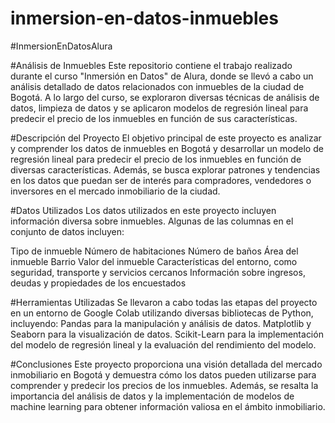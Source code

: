 # inmersion-en-datos-inmuebles

#InmersionEnDatosAlura

#Análisis de Inmuebles
Este repositorio contiene el trabajo realizado durante el curso "Inmersión en Datos" de Alura, donde se llevó a cabo un análisis detallado de datos relacionados con inmuebles de la ciudad de Bogotá. A lo largo del curso, se exploraron diversas técnicas de análisis de datos, limpieza de datos y se aplicaron modelos de regresión lineal para predecir el precio de los inmuebles en función de sus características.

#Descripción del Proyecto
El objetivo principal de este proyecto es analizar y comprender los datos de inmuebles en Bogotá y desarrollar un modelo de regresión lineal para predecir el precio de los inmuebles en función de diversas características. Además, se busca explorar patrones y tendencias en los datos que puedan ser de interés para compradores, vendedores o inversores en el mercado inmobiliario de la ciudad.

#Datos Utilizados
Los datos utilizados en este proyecto incluyen información diversa sobre inmuebles. Algunas de las columnas en el conjunto de datos incluyen:

Tipo de inmueble
Número de habitaciones
Número de baños
Área del inmueble
Barrio
Valor del inmueble
Características del entorno, como seguridad, transporte y servicios cercanos
Información sobre ingresos, deudas y propiedades de los encuestados

#Herramientas Utilizadas
Se llevaron a cabo todas las etapas del proyecto en un entorno de Google Colab utilizando diversas bibliotecas de Python, incluyendo:
Pandas para la manipulación y análisis de datos.
Matplotlib y Seaborn para la visualización de datos.
Scikit-Learn para la implementación del modelo de regresión lineal y la evaluación del rendimiento del modelo.

#Conclusiones
Este proyecto proporciona una visión detallada del mercado inmobiliario en Bogotá y demuestra cómo los datos pueden utilizarse para comprender y predecir los precios de los inmuebles. Además, se resalta la importancia del análisis de datos y la implementación de modelos de machine learning para obtener información valiosa en el ámbito inmobiliario.
